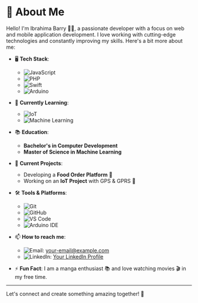 # 👋 About Me

Hello! I'm Ibrahima Barry 👨‍💻, a passionate developer with a focus on web and mobile application development. I love working with cutting-edge technologies and constantly improving my skills. Here's a bit more about me:

- 🖥️ **Tech Stack**: 
  - ![JavaScript](https://img.shields.io/badge/JavaScript-F7DF1E?logo=javascript&logoColor=black)
  - ![PHP](https://img.shields.io/badge/PHP-777BB4?logo=php&logoColor=white)
  - ![Swift](https://img.shields.io/badge/Swift-FA7343?logo=swift&logoColor=white)
  - ![Arduino](https://img.shields.io/badge/Arduino-00979D?logo=arduino&logoColor=white)

- 🌱 **Currently Learning**:
  - ![IoT](https://img.shields.io/badge/IoT-00C7B7?logo=internet-of-things&logoColor=white)
  - ![Machine Learning](https://img.shields.io/badge/Machine%20Learning-3498DB?logo=python&logoColor=white)

- 📚 **Education**:
  - **Bachelor's in Computer Development**
  - **Master of Science in Machine Learning**

- 💼 **Current Projects**:
  - Developing a **Food Order Platform** 🍔
  - Working on an **IoT Project** with GPS & GPRS 📡

- 🛠️ **Tools & Platforms**:
  - ![Git](https://img.shields.io/badge/Git-F05032?logo=git&logoColor=white)
  - ![GitHub](https://img.shields.io/badge/GitHub-181717?logo=github&logoColor=white)
  - ![VS Code](https://img.shields.io/badge/VS%20Code-007ACC?logo=visual-studio-code&logoColor=white)
  - ![Arduino IDE](https://img.shields.io/badge/Arduino%20IDE-00979D?logo=arduino&logoColor=white)

- 📫 **How to reach me**:
  - ![Email](https://img.shields.io/badge/Email-D14836?logo=gmail&logoColor=white): [your-email@example.com](mailto:your-email@example.com)
  - ![LinkedIn](https://img.shields.io/badge/LinkedIn-0077B5?logo=linkedin&logoColor=white): [Your LinkedIn Profile](https://www.linkedin.com/in/yourprofile)

- ⚡ **Fun Fact**: I am a manga enthusiast 📚 and love watching movies 🎬 in my free time.

---

Let's connect and create something amazing together! 🚀
